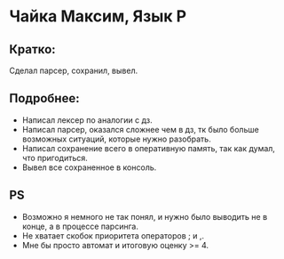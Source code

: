 
# Чайка Максим, Язык P

## Кратко:
Сделал парсер, сохранил, вывел.

## Подробнее:
- Написал лексер по аналогии с дз.
- Написал парсер, оказался сложнее чем в дз, тк было больше возможных ситуаций, которые нужно разобрать.
- Написал сохранение всего в оперативную память, так как думал, что пригодиться.
- Вывел все сохраненное в консоль.

## PS
- Возможно я немного не так понял, и нужно было выводить не в конце, а в процессе парсинга.
- Не хватает скобок приоритета операторов ; и ,.
- Мне бы просто автомат и итоговую оценку >= 4.
